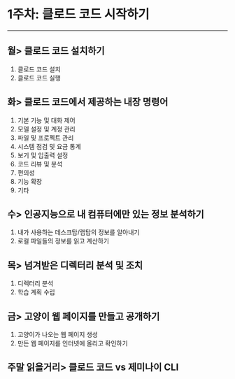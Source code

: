 # 1주차: 클로드 코드 시작하기  
---
## 월> 클로드 코드 설치하기  
1. 클로드 코드 설치 
2. 클로드 코드 실행 
 
## 화> 클로드 코드에서 제공하는 내장 명령어   
1. 기본 기능 및 대화 제어 
2. 모델 설정 및 계정 관리 
3. 파일 및 프로젝트 관리 
4. 시스템 점검 및 요금 통계 
5. 보기 및 입출력  설정 
6. 코드 리뷰 및 분석 
7. 편의성  
8. 기능 확장 
9. 기타 
 
## 수> 인공지능으로 내 컴퓨터에만 있는 정보 분석하기  
1. 내가 사용하는 데스크탑/랩탑의 정보를 알아내기  
2. 로컬 파일들의 정보를 읽고 계산하기  
 
## 목> 넘겨받은 디렉터리 분석 및 조치 
1. 디렉터리 분석 
2. 학습 계획 수립 

## 금> 고양이 웹 페이지를 만들고 공개하기  
1. 고양이가 나오는 웹 페이지 생성 
2. 만든 웹 페이지를 인터넷에 올리고 확인하기  

## 주말 읽을거리> 클로드 코드 vs 제미나이  CLI 

